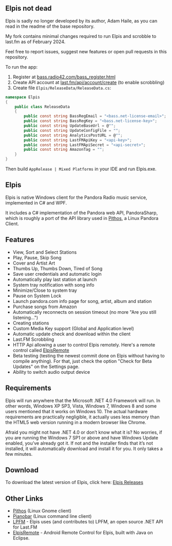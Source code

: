 ## Elpis not dead
Elpis is sadly no longer developed by its author, Adam Haile, as you can read in the readme of the base repository.

My fork contains minimal changes required to run Elpis and scrobble to last.fm as of February 2024.

Feel free to report issues, suggest new features or open pull requests in this repository.

To run the app:  
1. Register at [bass.radio42.com/bass_register.html](http://bass.radio42.com/bass_register.html)
1. Create API account at [last.fm/api/account/create](https://www.last.fm/api/account/create) (to enable scrobbling)
1. Create file `Elpis/ReleaseData/ReleaseData.cs`:
```csharp
namespace Elpis
{
    public class ReleaseData
    {
        public const string BassRegEmail = "<bass.net-license-email>";
        public const string BassRegKey = "<bass.net-license-key>";
        public const string UpdateBaseUrl = @"";
        public const string UpdateConfigFile = "";
        public const string AnalyticsPostURL = @"";
        public const string LastFMApiKey = "<api-key>";
        public const string LastFMApiSecret = "<api-secret>";
        public const string AmazonTag = "";
    }
}
```
Then build `AppRelease | Mixed Platforms` in your IDE and run Elpis.exe.

## Elpis

Elpis is native Windows client for the Pandora Radio music service, implemented in C# and WPF.  

It includes a C# implementation of the Pandora web API, PandoraSharp, which is roughly a port of the API library used in [Pithos](http://kevinmehall.net/p/pithos/), a Linux Pandora Client.

## Features
 * View, Sort and Select Stations
 * Play, Pause, Skip Song
 * Cover and Artist Art
 * Thumbs Up, Thumbs Down, Tired of Song
 * Save user credentials and automatic login
 * Automatically play last station at launch
 * System tray notification with song info
 * Minimize/Close to system tray
 * Pause on System Lock
 * Launch pandora.com info page for song, artist, album and station
 * Purchase songs from Amazon
 * Automatically reconnects on session timeout (no more "Are you still listening...")
 * Creating stations
 * Custom Media Key support (Global and Application level)
 * Automatic update check and download within the client
 * Last.FM Scrobbling
 * HTTP Api allowing a user to control Elpis remotely. Here's a remote control called [ElpisRemote](https://github.com/seliver/ElpisRemote)
 * Beta testing (testing the newest commit done on Elpis without having to compile anything). For that, just check the option "Check for Beta Updates" on the Settings page.
 * Ability to switch audio output device

## Requirements

Elpis will run anywhere that the Microsoft .NET 4.0 Framework will run. In other words, Windows XP SP3, Vista, Windows 7, Windows 8 and some users mentioned that it works on Windows 10. The actual hardware requirements are practically negligible, it actually uses less memory than the HTML5 web version running in a modern browser like Chrome.

Afraid you might not have .NET 4.0 or don’t know what it is? No worries, if you are running the Windows 7 SP1 or above and have Windows Update enabled, you’ve already got it. If not and the installer finds that it’s not installed, it will automatically download and install it for you. It only takes a few minutes.

## Download

To download the latest version of Elpis, click here: [Elpis Releases](https://github.com/adammhaile/Elpis/releases)

## Other Links
 * [Pithos](http://kevinmehall.net/p/pithos/) (Linux Gnome client)
 * [Pianobar](http://6xq.net/projects/pianobar/) (Linux command line client)
 * [LPFM](http://lpfm.codeplex.com/) - Elpis uses (and contributes to) LPFM, an open source .NET API for Last.FM
 * [ElpisRemote](https://github.com/seliver/ElpisRemote) - Android Remote Control for Elpis, built with Java on Eclipse.

